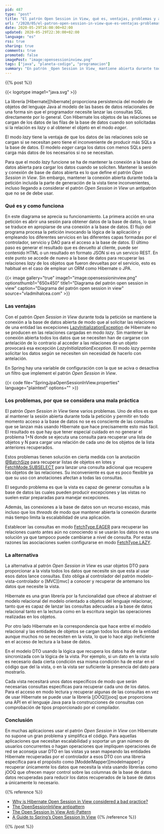 ```yaml
---
pid: 487
type: "post"
title: "El patrón Open Session in View, qué es, ventajas, problemas y alternativas"
url: "/2020/05/el-patron-open-session-in-view-que-es-ventajas-problemas-y-alternativas/"
date: 2020-05-29T16:00:00+02:00
updated: 2020-05-29T22:30:00+02:00
language: "es"
rss: true
sharing: true
comments: true
promoted: false
imagePost: "image:opensessioninview.png"
tags: ["java", "planeta-codigo", "programacion"]
summary: "En patrón _Open Session in View_ mantiene abierta durante toda la petición a un servidor la conexión a la base de datos. Esto tiene la ventaja de que en cualquier momento es posible recuperar datos de la base de datos, incluso desde las vistas pero tiene inconvenientes ya que las conexiones a la base de datos son un recurso escaso. Si además durante la petición se hacen peticiones a otros servicios que añaden tiempo de procesamiento la aplicación es posible que tenga problemas de escalabilidad con muchos usuarios y peticiones durante un corto periodo de tiempo."
---
```


{{% post %}}

{{< logotype image1="java.svg" >}}

La librería [Hibernate][hibernate] proporciona persistencia del modelo de objetos del lenguaje Java al modelo de las bases de datos relacionales de una forma sin que el programador necesite lanzar las consultas SQL directamente por lo general. Con Hibernate los objetos de las relaciones se cargan de los datos de las filas de la base de datos cuando son solicitadas si la relación es _lazy_ o al obtener el objeto en el modo _eager_.

El modo _lazy_ tiene la ventaja de que los datos de las relaciones solo se cargan si se necesitan pero tiene el inconveniente de producir más SQLs a la base de datos. El modelo _eager_ carga los datos con menos SQLs pero carga más datos de los necesarios si no se necesitan.

Para que el modo _lazy_ funcione se ha de mantener la conexión a la base de datos abierta para cargar los datos cuando se soliciten. Mantener la sesión y conexión de base de datos abierta es lo que define el patrón _Open Session in View_. Sin embargo, mantener la conexión abierta durante toda la petición incluida la parte de generación de la vista tiene inconvenientes, incluso llegando a considerar el patrón _Open Session in View_ un antipatrón que no se de debe usar.

### Qué es y como funciona

En este diagrama se aprecia su funcionamiento. La primera acción en una petición es abrir una sesión para obtener datos de la base de datos, lo que se traduce en apropiarse de una conexión a la base de datos. El flujo del programa procesa la petición invocando la lógica de la aplicación y empleando los diferentes servicios en las diferentes capas formadas por el controlador, servicio y DAO para el acceso a la base de datos. El último paso es generar el resultado que es devuelto al cliente, puede ser contenido HTML o un resultado en formato JSON si es un servicio REST. En este punto se accede de nuevo a la base de datos para recuperar las relaciones _lazy_ de los objetos que fueron devueltas por el servicio, esto es habitual en el caso de emplear un ORM como Hibernate o JPA.

{{< image
    gallery="true"
    image1="image:opensessioninview.png" optionsthumb1="650x450" title1="Diagrama del patrón open session in view"
    caption="Diagrama del patrón open session in view" source="vladmihalcea.com" >}}

### Las ventajas

Con el patrón _Open Session in View_ durante toda la petición se mantiene la conexión a la base de datos abierta de modo que al solicitar las relaciones de una entidad las excepciones [LazyInitializationException](https://docs.jboss.org/hibernate/stable/core/javadocs/org/hibernate/LazyInitializationException.html) de Hibernate no se producen en las relaciones cargadas en modo _lazy_. Sin mantener la conexión abierta todos los datos que se necesiten han de cargarse con antelación de lo contrario al acceder a las relaciones de un objeto provocará esa excepción _LazyInitializationException_. El modo _lazy_ permite solicitar los datos según se necesiten sin necesidad de hacerlo con antelación.

En Spring hay una variable de configuración con la que se aciva o desactiva un filtro que implement el patrón _Open Session in View_.

{{< code file="SpringJpaOpenSessionInView.properties" language="plaintext" options="" >}}

### Los problemas, por que se considera una mala práctica

El patrón _Open Session in View_ tiene varios problemas. Uno de ellos es que al mantener la sesión abierta durante toda la petición y permitir en todo momento acceso a la base de datos no se es consciente de las consultas que se lanzan más usando Hibernate que hace precisamente esto más fácil. El resultado es que hay que tener especial cuidado en no generar el problema 1+N donde se ejecuta una consulta para recuperar una lista de objetos y N para cargar una relación de cada uno de los objetos de la lista anteriores recuperados.

Estos problemas tienen solución en cierta medida con la anotación [@BatchSize](https://docs.jboss.org/hibernate/stable/orm/javadocs/org/hibernate/annotations/BatchSize.html) para recuperar listas de objetos en lotes y [FetchMode.SUBSELECT](https://docs.jboss.org/hibernate/stable/orm/javadocs/org/hibernate/annotations/FetchMode.html) para lanzar una consulta adicional que recupere los objetos de las relaciones. Su inconveniente es que es poco flexible ya que su uso con anotaciones afectan a todas las consultas.

El segundo problema es que la vista es capaz de generar consultas a la base de datos las cuales pueden producir excepciones y las vistas no suelen estar preparadas para manejar excepciones.

Además, las conexiones a la base de datos son un recurso escaso, más incluso que los _threads_ de modo que mantener abierta la conexión durante más tiempo limita la escalabilidad de una aplicación.

Establecer las consultas en modo [FetchType.EAGER](https://docs.jboss.org/hibernate/stable/orm/javadocs/org/hibernate/jpamodelgen/xml/jaxb/FetchType.html) para recuperar las relaciones cuanto antes aún no conociendo si se usarán los datos no es una solución ya que tampoco puede cambiarse a nivel de consulta. Por estas razones las asociaciones suelen configurarse en modo [FetchType.LAZY](https://docs.jboss.org/hibernate/stable/orm/javadocs/org/hibernate/jpamodelgen/xml/jaxb/FetchType.html).

### La alternativa

La alternativa al patrón _Open Session in View_ es usar objetos DTO para proporcionar a la vista todos los datos que necesite sin que esta al usar esos datos lance consultas. Esto obliga al controlador del patrón modelo-vista-controlador o [MVC][mvc] a conocer y recuperar de antemano los datos que necesite la vista.

Hibernate es una gran librería por la funcionalidad que ofrece al abstraer el modelo relacional del modelo orientado a objetos del lenguaje relacionar, tanto que es capaz de lanzar las consultas adecuadas a la base de datos relacional tanto en la lectura como en la escritura según las operaciones realizadas en los objetos.

Por otro lado Hibernate en la correspondencia que hace entre el modelo relacional y las entidades de objetos se cargan todos los datos de la entidad aunque muchos no se necesiten en la vista, lo que lo hace algo ineficiente en el acceso de lectura a la base de datos.

En el modelo DTO usando la lógica que recupera los datos ha de estar sincronizada con la lógica de la vista. Por ejemplo, si un dato en la vista solo es necesario dada cierta condición esa misma condición ha de estar en el código que del la vista, o en la vista ser suficiente la presencia del dato para mostrarlo.

Cada vista necesitará unos datos específicos de modo que serán necesarias consultas específicas para recuperar cada uno de los datos. Para el acceso en modo lectura y recuperar algunas de las consultas en vez de usar Hibernate se puede usar la librería [jOOQ][jooq] que proporciona una API en el lenguaje Java para la construcciones de consultas con comprobación de tipos proporcionado por el compilador.

### Conclusión

En muchas aplicaciones usar el patrón _Open Session in View_ con Hibernate no supone un gran problema y simplifica el código. Para aquellas aplicaciones que necesitan escalabilidad y soportar un gran número de usuarios concurrentes o hagan operaciones que impliquen operaciones de red se aconseja usar DTO en las vistas ya sean mapeando las entidades Hibernate recuperadas por el controlador a esos DTO con una librería específica para el propósito como [ModdelMapper][modelmapper] y recuperar únicamente los datos que necesita la vista usando librerías como jOOQ que ofrecen mayor control sobre las columnas de la base de datos datos recuperadas para reducir los datos recuperados de la base de datos a únicamente lo necesario.

{{% reference %}}
* [Why is Hibernate Open Session in View considered a bad practice?](https://stackoverflow.com/questions/1103363/why-is-hibernate-open-session-in-view-considered-a-bad-practice)
* [The OpenSessionInView antipattern](https://blog.frankel.ch/the-opensessioninview-antipattern/)
* [The Open Session In View Anti-Pattern](https://vladmihalcea.com/the-open-session-in-view-anti-pattern/)
* [A Guide to Spring’s Open Session In View](https://www.baeldung.com/spring-open-session-in-view)
{{% /reference %}}

{{% /post %}}
